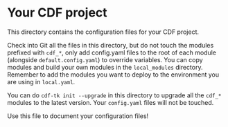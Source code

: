 # Your CDF project

This directory contains the configuration files for your CDF project.

Check into Git all the files in this directory, but do not touch the modules
prefixed with `cdf_*`, only add config.yaml files to the root of each module
(alongside `default.config.yaml`) to override variables.  You can copy modules
and build your own modules in the `local_modules` directory. Remember to add the modules
you want to deploy to the environment you are using in `local.yaml`.

You can do `cdf-tk init --upgrade` in this directory to upgrade all the `cdf_*` modules to the
latest version. Your `config.yaml` files will not be touched.

Use this file to document your configuration files!

